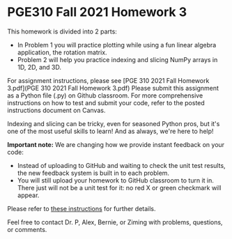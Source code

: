 # PGE310 Fall 2021 Homework 3

This homework is divided into 2 parts: 

  - In Problem 1 you will practice plotting while using a fun linear algebra
        application, the rotation matrix.
  - Problem 2 will help you practice indexing and slicing NumPy arrays in
        1D, 2D, and 3D.

For assignment instructions, please see [PGE 310 2021 Fall Homework 3.pdf](PGE 310 2021 Fall Homework 3.pdf)
Please submit this assignment as a Python file (.py) on Github classroom.
For more comprehensive instructions on how to test and submit your code,
refer to the posted instructions document on Canvas.

Indexing and slicing can be tricky, even for seasoned Python pros, but it's one
of the most useful skills to learn! And as always, we're here to help!

**Important note:**
We are changing how we provide instant feedback on your code:

 - Instead of uploading to GitHub and waiting to check the unit test results, the new feedback system is built in to each problem.
 - You will still upload your homework to GitHub classroom to turn it in. There just will not be a unit test for it: no red X or green checkmark will appear.

Please refer to [these instructions](Instant_Feedback_Instructions.pdf) for further details.

Feel free to contact Dr. P, Alex, Bernie, or Ziming with problems, questions, or comments.

